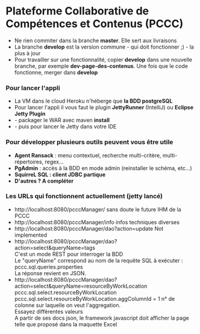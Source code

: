 # Plateforme Collaborative de Compétences et Contenus (PCCC)

<ul>
  <li>Ne rien commiter dans la branche <b>master</b>. Elle sert aux livraisons</li>
  <li>La branche <b>develop</b> est la version commune - qui doit fonctionner ;) - la plus à jour</li>
  <li>Pour travailler sur une fonctionnalité, copier <b>develop</b> dans une nouvelle branche, par exemple <b>dev-page-des-contenus</b>. 
   Une fois que le code fonctionne, merger dans <b>develop</b></li>
</ul>

<H3>Pour lancer l'appli</h3>
<ul>
  <li>La VM dans le cloud Heroku n'héberge que <b>la BDD postgreSQL</b></li>
  <li>Pour lancer l'appli il vous faut le plugin <b>JettyRunner</b> (IntelliJ) ou <b>Eclipse Jetty Plugin</b></li>
 <li>- packager le WAR avec maven <b>install</b></li>
 <li>- puis pour lancer le Jetty dans votre IDE </li>
</ul>

<H3>Pour développer plusieurs outils peuvent vous être utile</h3>
<ul>
  <li><b>Agent Ransack</b> : menu contextuel, recherche multi-critère, multi-répertoires, regex...</li>
  <li><b>PgAdmin</b> : accès à la BDD en mode admin (reinstaller le schéma, etc...)</li>
  <li><b>SquirreL SQL : client JDBC partique</b></li>
  <li><b>D'autres ? A compléter</b></li>
</ul>

<H3>Les URLs qui fonctionnent actuellement (jetty lancé)</H3>
<ul>
  <li>http://localhost:8080/pcccManager/  sans doute le future IHM de la PCCC</li>
  <li>http://localhost:8080/pcccManager/info  infos techniques diverses</li>
  <li>http://localhost:8080/pcccManager/dao?action=update  Not implemented</li>
  <li>http://localhost:8080/pcccManager/dao?action=select&queryName=tags  <br/>
    C'est un mode REST pour interroger la BDD<br/>
    Le "queryName" correspond au nom de la requête SQL à exécuter : pccc.sql.queries.properties<br/>
    La réponse revient en JSON.<br/></li>
  <li>http://localhost:8080/pcccManager/dao?action=select&queryName=resourceByWorkLocation<br/>
    pccc.sql.select.resourceByWorkLocation<br/>
    pccc.sql.select.resourceByWorkLocation.aggColumnId = 1 n° de colonne sur laquelle on veut l'aggregation.<br/>
    Essayez différentes valeurs<br/>
    A partir de ses docs json, le framework javascript doit afficher la page telle que proposé dans la maquette Excel</li>
</ul>
